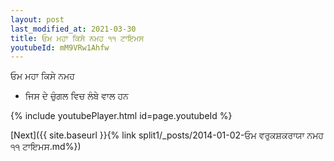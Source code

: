 ```yaml
---
layout: post
last_modified_at: 2021-03-30
title: ਓਮ ਮਹਾ ਕਿਸੇ ਨਮਹ ੧੧ ਟਾਇਮਸ
youtubeId: mM9VRw1Ahfw
---
```

 
 
 ਓਮ ਮਹਾ ਕਿਸੇ ਨਮਹ  
 
 -  ਜਿਸ ਦੇ ਚੁੰਗਲ ਵਿਚ ਲੰਬੇ ਵਾਲ ਹਨ 
 
  
 
  
 
 
 
 
 
 


{% include youtubePlayer.html id=page.youtubeId %}
 
[Next]({{ site.baseurl }}{% link  split1/_posts/2014-01-02-ਓਮ ਵਰੁਕਸ਼ਕਰਾਯਾ ਨਮਹ ੧੧ ਟਾਇਮਸ.md%})
 
